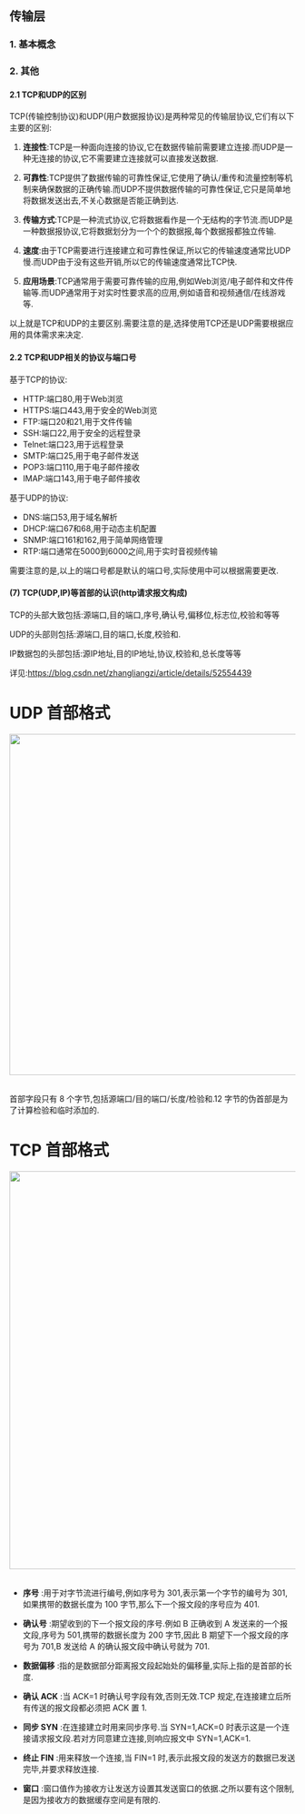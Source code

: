 ## 传输层
### 1. 基本概念

### 2. 其他

#### 2.1 TCP和UDP的区别
TCP(传输控制协议)和UDP(用户数据报协议)是两种常见的传输层协议,它们有以下主要的区别:

1. **连接性**:TCP是一种面向连接的协议,它在数据传输前需要建立连接.而UDP是一种无连接的协议,它不需要建立连接就可以直接发送数据.

2. **可靠性**:TCP提供了数据传输的可靠性保证,它使用了确认/重传和流量控制等机制来确保数据的正确传输.而UDP不提供数据传输的可靠性保证,它只是简单地将数据发送出去,不关心数据是否能正确到达.

3. **传输方式**:TCP是一种流式协议,它将数据看作是一个无结构的字节流.而UDP是一种数据报协议,它将数据划分为一个个的数据报,每个数据报都独立传输.

4. **速度**:由于TCP需要进行连接建立和可靠性保证,所以它的传输速度通常比UDP慢.而UDP由于没有这些开销,所以它的传输速度通常比TCP快.

5. **应用场景**:TCP通常用于需要可靠传输的应用,例如Web浏览/电子邮件和文件传输等.而UDP通常用于对实时性要求高的应用,例如语音和视频通信/在线游戏等.

以上就是TCP和UDP的主要区别.需要注意的是,选择使用TCP还是UDP需要根据应用的具体需求来决定.

#### 2.2 TCP和UDP相关的协议与端口号
基于TCP的协议:

- HTTP:端口80,用于Web浏览
- HTTPS:端口443,用于安全的Web浏览
- FTP:端口20和21,用于文件传输
- SSH:端口22,用于安全的远程登录
- Telnet:端口23,用于远程登录
- SMTP:端口25,用于电子邮件发送
- POP3:端口110,用于电子邮件接收
- IMAP:端口143,用于电子邮件接收

基于UDP的协议:

- DNS:端口53,用于域名解析
- DHCP:端口67和68,用于动态主机配置
- SNMP:端口161和162,用于简单网络管理
- RTP:端口通常在5000到6000之间,用于实时音视频传输

需要注意的是,以上的端口号都是默认的端口号,实际使用中可以根据需要更改.

#### (7) TCP(UDP,IP)等首部的认识(http请求报文构成)
TCP的头部大致包括:源端口,目的端口,序号,确认号,偏移位,标志位,校验和等等

UDP的头部则包括:源端口,目的端口,长度,校验和.

IP数据包的头部包括:源IP地址,目的IP地址,协议,校验和,总长度等等

详见:https://blog.csdn.net/zhangliangzi/article/details/52554439

# UDP 首部格式

<div align="center"> <img src="https://cs-notes-1256109796.cos.ap-guangzhou.myqcloud.com/d4c3a4a1-0846-46ec-9cc3-eaddfca71254.jpg" width="600"/> </div><br>

首部字段只有 8 个字节,包括源端口/目的端口/长度/检验和.12 字节的伪首部是为了计算检验和临时添加的.

# TCP 首部格式

<div align="center"> <img src="https://cs-notes-1256109796.cos.ap-guangzhou.myqcloud.com/55dc4e84-573d-4c13-a765-52ed1dd251f9.png" width="700"/> </div><br>

-   **序号**   :用于对字节流进行编号,例如序号为 301,表示第一个字节的编号为 301,如果携带的数据长度为 100 字节,那么下一个报文段的序号应为 401.

-   **确认号**   :期望收到的下一个报文段的序号.例如 B 正确收到 A 发送来的一个报文段,序号为 501,携带的数据长度为 200 字节,因此 B 期望下一个报文段的序号为 701,B 发送给 A 的确认报文段中确认号就为 701.

-   **数据偏移**   :指的是数据部分距离报文段起始处的偏移量,实际上指的是首部的长度.

-   **确认 ACK**   :当 ACK=1 时确认号字段有效,否则无效.TCP 规定,在连接建立后所有传送的报文段都必须把 ACK 置 1.

-   **同步 SYN**   :在连接建立时用来同步序号.当 SYN=1,ACK=0 时表示这是一个连接请求报文段.若对方同意建立连接,则响应报文中 SYN=1,ACK=1.

-   **终止 FIN**   :用来释放一个连接,当 FIN=1 时,表示此报文段的发送方的数据已发送完毕,并要求释放连接.

-   **窗口**   :窗口值作为接收方让发送方设置其发送窗口的依据.之所以要有这个限制,是因为接收方的数据缓存空间是有限的.

